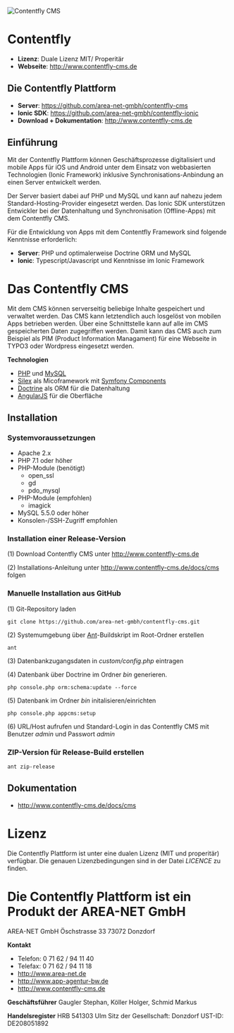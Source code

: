![Contentfly CMS](https://www.contentfly-cms.de/file/get/7d937604-23e2-11e8-b76e-00ac10d52400)

# Contentfly
- **Lizenz**: Duale Lizenz MIT/ Properitär
- **Webseite**: http://www.contentfly-cms.de

## Die Contentfly Plattform

- **Server**: https://github.com/area-net-gmbh/contentfly-cms
- **Ionic SDK**: https://github.com/area-net-gmbh/contentfly-ionic
- **Download + Dokumentation**: http://www.contentfly-cms.de

## Einführung

Mit der Contentfly Plattform können Geschäftsprozesse digitalisiert und mobile Apps für iOS und Android unter dem Einsatz von webbasierten Technologien (Ionic Framework) inklusive Synchronisations-Anbindung an einen Server entwickelt werden.

Der Server basiert dabei auf PHP und MySQL und kann auf nahezu jedem Standard-Hosting-Provider eingesetzt werden. Das Ionic SDK unterstützen Entwickler bei der Datenhaltung und Synchronisation (Offline-Apps) mit dem Contentfly CMS.

Für die Entwicklung von Apps mit dem Contentfly Framework sind folgende Kenntnisse erforderlich:

- **Server**: PHP und optimalerweise Doctrine ORM und MySQL
- **Ionic**: Typescript/Javascript und Kenntnisse im Ionic Framework

# Das Contentfly CMS

Mit dem CMS können serverseitig beliebige Inhalte gespeichert und verwaltet werden. Das CMS kann letztendlich auch losgelöst von mobilen Apps betrieben werden. Über eine Schnittstelle kann auf alle im CMS gespeicherten Daten zugegriffen werden. Damit kann das CMS auch zum Beispiel als PIM (Product Information Managament) für eine Webseite in TYPO3 oder Wordpress eingesetzt werden.

**Technologien**

- [PHP](http://www.php.net/) und [MySQL](https://www.mysql.de/)
- [Silex](http://silex.sensiolabs.org/) als Micoframework mit [Symfony Components](http://symfony.com/components)
- [Doctrine](http://www.doctrine-project.org/) als ORM für die Datenhaltung
- [AngularJS](https://angularjs.org/) für die Oberfläche

## Installation

### Systemvoraussetzungen

* Apache 2.x
* PHP 7.1 oder höher
* PHP-Module (benötigt)
    * open_ssl
    * gd
    * pdo_mysql
* PHP-Module (empfohlen)
    * imagick
* MySQL 5.5.0 oder höher
* Konsolen-/SSH-Zugriff empfohlen

### Installation einer Release-Version

(1) Download Contentfly CMS unter http://www.contentfly-cms.de

(2) Installations-Anleitung unter http://www.contentfly-cms.de/docs/cms folgen

### Manuelle Installation aus GitHub

(1) Git-Repository laden

`git clone https://github.com/area-net-gmbh/contentfly-cms.git`

(2) Systemumgebung über [Ant](http://ant.apache.org/)-Buildskript im Root-Ordner erstellen

`ant`

(3) Datenbankzugangsdaten in _custom/config.php_ eintragen

(4) Datenbank über Doctrine im Ordner _bin_ generieren.

`php console.php orm:schema:update --force`

(5) Datenbank im Ordner _bin_ initalisieren/einrichten

`php console.php appcms:setup`

(6) URL/Host aufrufen und Standard-Login in das Contentfly CMS mit Benutzer _admin_ und Passwort _admin_

### ZIP-Version für Release-Build erstellen

`ant zip-release`

## Dokumentation

- http://www.contentfly-cms.de/docs/cms

# Lizenz

Die Contentfly Plattform ist unter eine dualen Lizenz (MIT und properitär) verfügbar. Die genauen Lizenzbedingungen sind in der Datei _LICENCE_ zu finden.

# Die Contentfly Plattform ist ein Produkt der AREA-NET GmbH

AREA-NET GmbH
Öschstrasse 33
73072 Donzdorf

**Kontakt**

- Telefon: 0 71 62 / 94 11 40
- Telefax: 0 71 62 / 94 11 18
- http://www.area-net.de
- http://www.app-agentur-bw.de
- http://www.contentfly-cms.de


**Geschäftsführer**
Gaugler Stephan, Köller Holger, Schmid Markus

**Handelsregister**
HRB 541303 Ulm
Sitz der Gesellschaft: Donzdorf
UST-ID: DE208051892




